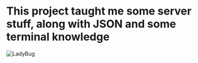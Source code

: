 <h1>This project taught me some server stuff, along with JSON and some terminal knowledge</h1>

  ![LadyBug](https://avatars.mds.yandex.net/i?id=e67c20f98bdc512c5d3bc20c140f8fac-5719595-images-taas-consumers&n=27&h=480&w=480)

